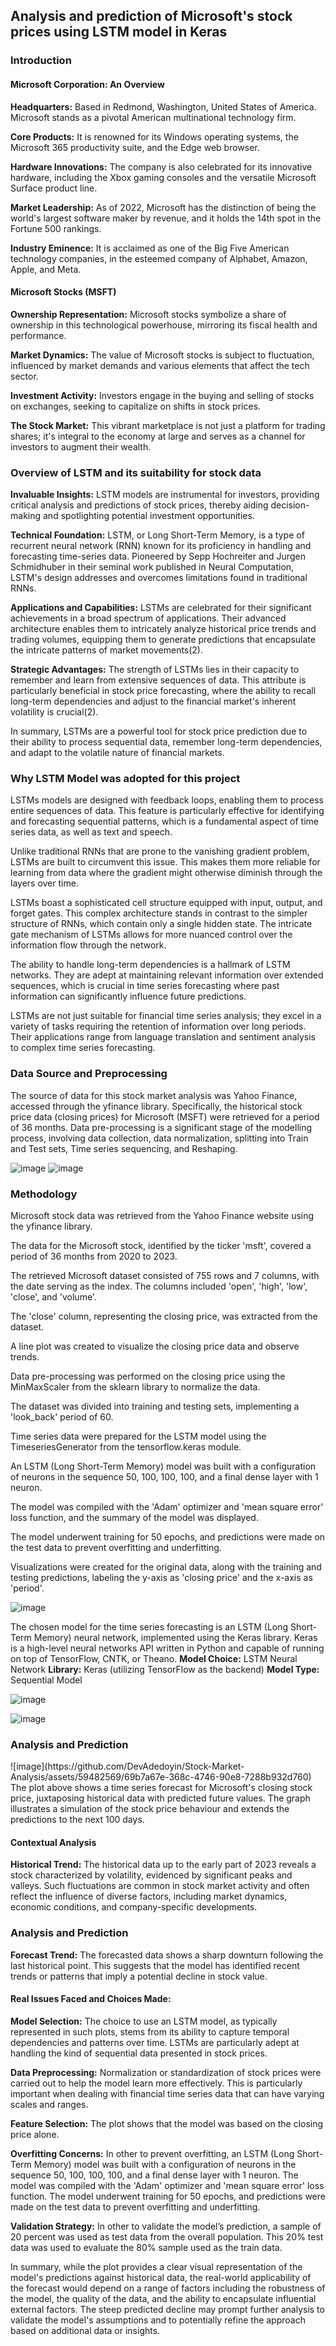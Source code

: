 <h2>Analysis and prediction of Microsoft's stock prices using LSTM model in Keras</h2>

<h3>Introduction</h3>

<h4>Microsoft Corporation: An Overview</h4>

<b>Headquarters:</b> Based in Redmond, Washington, United States of America. Microsoft stands as a pivotal American multinational technology firm.

<b>Core Products:</b> It is renowned for its Windows operating systems, the Microsoft 365 productivity suite, and the Edge web browser.

<b>Hardware Innovations:</b> The company is also celebrated for its innovative hardware, including the Xbox gaming consoles and the versatile Microsoft Surface product line.

<b>Market Leadership:</b> As of 2022, Microsoft has the distinction of being the world's largest software maker by revenue, and it holds the 14th spot in the Fortune 500 rankings.

<b>Industry Eminence:</b> It is acclaimed as one of the Big Five American technology companies, in the esteemed company of Alphabet, Amazon, Apple, and Meta.

<h4>Microsoft Stocks (MSFT)</h4>

<b>Ownership Representation:</b> Microsoft stocks symbolize a share of ownership in this technological powerhouse, mirroring its fiscal health and performance.

<b>Market Dynamics:</b> The value of Microsoft stocks is subject to fluctuation, influenced by market demands and various elements that affect the tech sector.

<b>Investment Activity:</b> Investors engage in the buying and selling of stocks on exchanges, seeking to capitalize on shifts in stock prices.

<b>The Stock Market:</b> This vibrant marketplace is not just a platform for trading shares; it's integral to the economy at large and serves as a channel for investors to augment their wealth.

<h3>Overview of LSTM and its suitability for stock data</h3>

<b>Invaluable Insights:</b> 
LSTM models are instrumental for investors, providing critical analysis and predictions of stock prices, thereby aiding decision-making and spotlighting potential investment opportunities.

<b>Technical Foundation:</b> LSTM, or Long Short-Term Memory, is a type of recurrent neural network (RNN) known for its proficiency in handling and forecasting time-series data. Pioneered by Sepp Hochreiter and Jurgen Schmidhuber in their seminal work published in Neural Computation, LSTM's design addresses and overcomes limitations found in traditional RNNs.

<b>Applications and Capabilities:</b> LSTMs are celebrated for their significant achievements in a broad spectrum of applications. Their advanced architecture enables them to intricately analyze historical price trends and trading volumes, equipping them to generate predictions that encapsulate the intricate patterns of market movements(2).

<b>Strategic Advantages:</b> The strength of LSTMs lies in their capacity to remember and learn from extensive sequences of data. This attribute is particularly beneficial in stock price forecasting, where the ability to recall long-term dependencies and adjust to the financial market's inherent volatility is crucial(2).

In summary, LSTMs are a powerful tool for stock price prediction due to their ability to process sequential data, remember long-term dependencies, and adapt to the volatile nature of financial markets.

<h3>Why LSTM Model was adopted for this project</h3>
LSTMs models are designed with feedback loops, enabling them to process entire sequences of data. This feature is particularly effective for identifying and forecasting sequential patterns, which is a fundamental aspect of time series data, as well as text and speech.

Unlike traditional RNNs that are prone to the vanishing gradient problem, LSTMs are built to circumvent this issue. This makes them more reliable for learning from data where the gradient might otherwise diminish through the layers over time.

LSTMs boast a sophisticated cell structure equipped with input, output, and forget gates. This complex architecture stands in contrast to the simpler structure of RNNs, which contain only a single hidden state. The intricate gate mechanism of LSTMs allows for more nuanced control over the information flow through the network.

The ability to handle long-term dependencies is a hallmark of LSTM networks. They are adept at maintaining relevant information over extended sequences, which is crucial in time series forecasting where past information can significantly influence future predictions.

LSTMs are not just suitable for financial time series analysis; they excel in a variety of tasks requiring the retention of information over long periods. Their applications range from language translation and sentiment analysis to complex time series forecasting.

<h3>Data Source and Preprocessing</h3>
The source of data for this stock market analysis was Yahoo Finance, accessed through the yfinance library. Specifically, the historical stock price data (closing prices) for Microsoft (MSFT) were retrieved for a period of 36 months. 
Data pre-processing is a significant stage of the modelling process, involving data collection, data normalization, splitting into Train and Test sets, Time series sequencing, and Reshaping. 

![image](https://github.com/DevAdedoyin/Stock-Market-Analysis/assets/59482569/993330e9-e900-4052-aec9-357a82220c42) ![image](https://github.com/DevAdedoyin/Stock-Market-Analysis/assets/59482569/e19877ed-c326-4c3b-baca-4a651e012c85)

<h3>Methodology</h3>
Microsoft stock data was retrieved from the Yahoo Finance website using the yfinance library.

The data for the Microsoft stock, identified by the ticker 'msft', covered a period of 36 months from 2020 to 2023.

The retrieved Microsoft dataset consisted of 755 rows and 7 columns, with the date serving as the index. The columns included 'open', 'high', 'low', 'close', and 'volume'.

The 'close' column, representing the closing price, was extracted from the dataset.

A line plot was created to visualize the closing price data and observe trends.

Data pre-processing was performed on the closing price using the MinMaxScaler from the sklearn library to normalize the data.

The dataset was divided into training and testing sets, implementing a 'look_back' period of 60.

Time series data were prepared for the LSTM model using the TimeseriesGenerator from the tensorflow.keras module.

An LSTM (Long Short-Term Memory) model was built with a configuration of neurons in the sequence 50, 100, 100, 100, and a final dense layer with 1 neuron.

The model was compiled with the 'Adam' optimizer and 'mean square error' loss function, and the summary of the model was displayed.

The model underwent training for 50 epochs, and predictions were made on the test data to prevent overfitting and underfitting.

Visualizations were created for the original data, along with the training and testing predictions, labeling the y-axis as 'closing price' and the x-axis as 'period'.

![image](https://github.com/DevAdedoyin/Stock-Market-Analysis/assets/59482569/adfc3843-1e3d-4fad-9501-ed927b08b9ed)

The chosen model for the time series forecasting is an LSTM (Long Short-Term Memory) neural network, implemented using the Keras library. Keras is a high-level neural networks API written in Python and capable of running on top of TensorFlow, CNTK, or Theano.
<b>Model Choice:</b> LSTM Neural Network
<b>Library:</b> Keras (utilizing TensorFlow as the backend)
<b>Model Type:</b> Sequential Model

![image](https://github.com/DevAdedoyin/Stock-Market-Analysis/assets/59482569/3b726462-ea81-494d-80c4-2ada19873883) 

![image](https://github.com/DevAdedoyin/Stock-Market-Analysis/assets/59482569/272d5090-7b83-447a-9c4f-a507446db33d)

<h3>Analysis and Prediction</h3>
![image](https://github.com/DevAdedoyin/Stock-Market-Analysis/assets/59482569/69b7a67e-368c-4746-90e8-7288b932d760)
The plot above shows a time series forecast for Microsoft's closing stock price, juxtaposing historical data with predicted future values. The graph illustrates a simulation of the stock price behaviour and extends the predictions to the next 100 days. 

<h4>Contextual Analysis</h4>
<b>Historical Trend:</b> The historical data up to the early part of 2023 reveals a stock characterized by volatility, evidenced by significant peaks and valleys. Such fluctuations are common in stock market activity and often reflect the influence of diverse factors, including market dynamics, economic conditions, and company-specific developments.

<h3>Analysis and Prediction</h3>
<b>Forecast Trend:</b> The forecasted data shows a sharp downturn following the last historical point. This suggests that the model has identified recent trends or patterns that imply a potential decline in stock value.

<h4>Real Issues Faced and Choices Made:</h4>

<b>Model Selection:</b> The choice to use an LSTM model, as typically represented in such plots, stems from its ability to capture temporal dependencies and patterns over time. LSTMs are particularly adept at handling the kind of sequential data presented in stock prices.

<b>Data Preprocessing:</b> Normalization or standardization of stock prices were carried out to help the model learn more effectively. This is particularly important when dealing with financial time series data that can have varying scales and ranges.

<b>Feature Selection:</b> The plot shows that the model was based on the closing price alone. 

<b>Overfitting Concerns:</b> In other to prevent overfitting, an LSTM (Long Short-Term Memory) model was built with a configuration of neurons in the sequence 50, 100, 100, 100, and a final dense layer with 1 neuron. The model was compiled with the 'Adam' optimizer and 'mean square error' loss function. The model underwent training for 50 epochs, and predictions were made on the test data to prevent overfitting and underfitting.

<b>Validation Strategy:</b> In other to validate the model’s prediction, a sample of 20 percent was used as test data from the overall population. This 20% test data was used to evaluate the 80% sample used as the train data.

In summary, while the plot provides a clear visual representation of the model's predictions against historical data, the real-world applicability of the forecast would depend on a range of factors including the robustness of the model, the quality of the data, and the ability to encapsulate influential external factors. The steep predicted decline may prompt further analysis to validate the model's assumptions and to potentially refine the approach based on additional data or insights.

